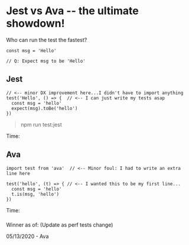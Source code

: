 # Jest vs Ava -- the ultimate showdown!

Who can run the test the fastest?

```
const msg = 'Hello'

// Q: Expect msg to be 'Hello'
```

## Jest

```
// <-- minor DX improvement here...I didn't have to import anything
test('Hello', () => {  // <-- I can just write my tests asap
  const msg = 'hello'
  expect(msg).toBe('hello')
})
```

> npm run test:jest

Time: 

## Ava

```
import test from 'ava'  // <-- Minor foul: I had to write an extra line here

test('hello', (t) => { // <-- I wanted this to be my first line...
  const msg = 'hello'
  t.is(msg, 'hello')
})
```

Time:


###

Winner as of: (Update as perf tests change)

05/13/2020 - Ava